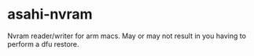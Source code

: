 # asahi-nvram
Nvram reader/writer for arm macs. May or may not result in you having to perform a dfu restore.